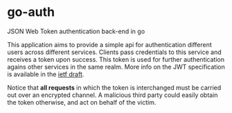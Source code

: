 # go-auth

JSON Web Token authentication back-end in go

This application aims to provide a simple api for authentication different users across different services. Clients pass credentials to this service and receives a token upon success. This token is used for further authentication agains other services in the same realm. More info on the JWT specification is available in the [ietf draft](http://self-issued.info/docs/draft-ietf-oauth-json-web-token.html).

Notice that **all requests** in which the token is interchanged must be carried out over an encrypted channel. A malicious third party could easily obtain the token otherwise, and act on behalf of the victim.
